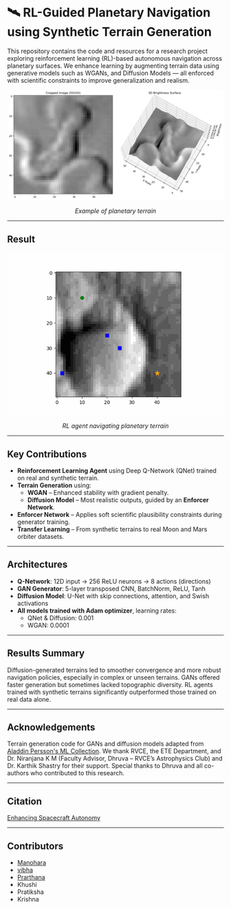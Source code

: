 # 🛰️ RL-Guided Planetary Navigation using Synthetic Terrain Generation

This repository contains the code and resources for a research project exploring reinforcement learning (RL)-based autonomous navigation across planetary surfaces. We enhance learning by augmenting terrain data using generative models such as WGANs, and Diffusion Models — all enforced with scientific constraints to improve generalization and realism.

![Sample Terrain Output](terrain_map.png)  
<p align="center"><i>Example of planetary terrain</i></p>

---

## Result

![RL Navigation Demo](results/agent_path3.gif)  
<p align="center"><i>RL agent navigating planetary terrain</i></p>

---

## Key Contributions

- **Reinforcement Learning Agent** using Deep Q-Network (QNet) trained on real and synthetic terrain.
- **Terrain Generation** using:
  - **WGAN** – Enhanced stability with gradient penalty.
  - **Diffusion Model** – Most realistic outputs, guided by an **Enforcer Network**.
- **Enforcer Network** – Applies soft scientific plausibility constraints during generator training.
- **Transfer Learning** – From synthetic terrains to real Moon and Mars orbiter datasets.

---

## Architectures

- **Q-Network**: 12D input → 256 ReLU neurons → 8 actions (directions)
- **GAN Generator**: 5-layer transposed CNN, BatchNorm, ReLU, Tanh
- **Diffusion Model**: U-Net with skip connections, attention, and Swish activations
- **All models trained with Adam optimizer**, learning rates:
  - QNet & Diffusion: 0.001
  - WGAN: 0.0001

---

##  Results Summary

Diffusion-generated terrains led to smoother convergence and more robust navigation policies, especially in complex or unseen terrains. GANs offered faster generation but sometimes lacked topographic diversity. RL agents trained with synthetic terrains significantly outperformed those trained on real data alone.

---

## Acknowledgements

Terrain generation code for GANs and diffusion models adapted from [Aladdin Persson's ML Collection](https://github.com/aladdinpersson/Machine-Learning-Collection). We thank RVCE, the ETE Department, and Dr. Niranjana K M (Faculty Advisor, Dhruva – RVCE’s Astrophysics Club) and Dr. Karthik Shastry for their support. Special thanks to Dhruva and all co-authors who contributed to this research.

---

## Citation

[Enhancing Spacecraft Autonomy](https://dl.iafastro.directory/event/GLEX-2025/paper/92567/)

---

## Contributors 

- [Manohara](https://github.com/Manohara-Ai)
- [vibha](https://github.com/paaduka32)
- [Prarthana](https://github.com/kulkarniprar)
- Khushi
- Pratiksha 
- Krishna
